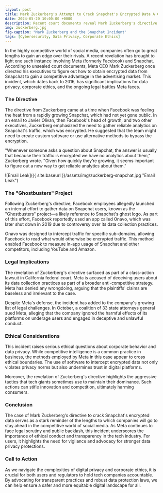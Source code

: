 ```yaml
---
layout: post
title: Mark Zuckerberg's Attempt to Crack Snapchat's Encrypted Data A Case Study in Competitive Practices
date: 2024-05-20 10:00:00 +0000
description: Recent court documents reveal Mark Zuckerberg's directive to Meta executives to crack Snapchat's encrypted data, raising significant ethical and legal questions.
img: zuckerberg.jpg
fig-caption: "Mark Zuckerberg and the Snapchat Incident"
tags: [Cybersecurity, Data Privacy, Corporate Ethics]
---
```


In the highly competitive world of social media, companies often go to great lengths to gain an edge over their rivals. A recent revelation has brought to light one such instance involving Meta (formerly Facebook) and Snapchat. According to unsealed court documents, Meta CEO Mark Zuckerberg once directed his executives to figure out how to obtain encrypted data from Snapchat to gain a competitive advantage in the advertising market. This incident, which dates back to 2016, has significant implications for data privacy, corporate ethics, and the ongoing legal battles Meta faces.

### The Directive

The directive from Zuckerberg came at a time when Facebook was feeling the heat from a rapidly growing Snapchat, which had not yet gone public. In an email to Javier Olivan, then Facebook's head of growth, and two other executives, Zuckerberg emphasized the need to gather reliable analytics on Snapchat's traffic, which was encrypted. He suggested that the team might need to create custom software or use alternative methods to bypass the encryption.

"Whenever someone asks a question about Snapchat, the answer is usually that because their traffic is encrypted we have no analytics about them," Zuckerberg wrote. "Given how quickly they’re growing, it seems important to figure out a new way to get reliable analytics about them."

![Email Leak]({{ site.baseurl }}/assets/img/zuckerberg-snapchat.jpg "Email Leak")

### The "Ghostbusters" Project

Following Zuckerberg's directive, Facebook employees allegedly launched an internal effort to gather data on Snapchat users, known as the "Ghostbusters" project—a likely reference to Snapchat's ghost logo. As part of this effort, Facebook reportedly used an app called Onavo, which was later shut down in 2019 due to controversy over its data collection practices.

Onavo was designed to intercept traffic for specific sub-domains, allowing Facebook to read what would otherwise be encrypted traffic. This method enabled Facebook to measure in-app usage of Snapchat and other competitors, including YouTube and Amazon.

### Legal Implications

The revelation of Zuckerberg's directive surfaced as part of a class-action lawsuit in California federal court. Meta is accused of deceiving users about its data collection practices as part of a broader anti-competitive strategy. Meta has denied any wrongdoing, arguing that the plaintiffs' claims are baseless and irrelevant to the case.

Despite Meta's defense, the incident has added to the company's growing list of legal challenges. In October, a coalition of 33 state attorneys general sued Meta, alleging that the company ignored the harmful effects of its platforms on underage users and engaged in deceptive and unlawful conduct.

### Ethical Considerations

This incident raises serious ethical questions about corporate behavior and data privacy. While competitive intelligence is a common practice in business, the methods employed by Meta in this case appear to cross ethical boundaries. The use of software to intercept encrypted data not only violates privacy norms but also undermines trust in digital platforms.

Moreover, the revelation of Zuckerberg's directive highlights the aggressive tactics that tech giants sometimes use to maintain their dominance. Such actions can stifle innovation and competition, ultimately harming consumers.

### Conclusion

The case of Mark Zuckerberg's directive to crack Snapchat's encrypted data serves as a stark reminder of the lengths to which companies will go to stay ahead in the competitive world of social media. As Meta continues to face legal scrutiny and public backlash, this incident underscores the importance of ethical conduct and transparency in the tech industry. For users, it highlights the need for vigilance and advocacy for stronger data privacy protections.

### Call to Action

As we navigate the complexities of digital privacy and corporate ethics, it is crucial for both users and regulators to hold tech companies accountable. By advocating for transparent practices and robust data protection laws, we can help ensure a safer and more equitable digital landscape for all.

<!-- ![Mark Zuckerberg and the Snapchat Incident]({{site.baseurl}}/assets/img/zuckerberg-snapchat.jpg) -->
